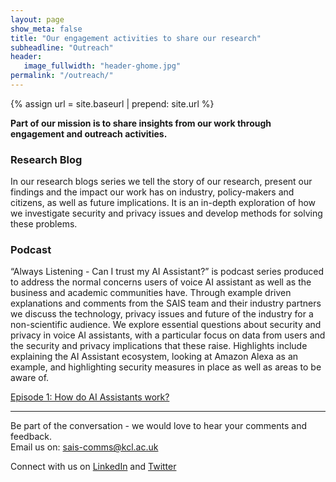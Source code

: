 ```yaml
---
layout: page
show_meta: false
title: "Our engagement activities to share our research"
subheadline: "Outreach"
header:
   image_fullwidth: "header-ghome.jpg"
permalink: "/outreach/"
---
```


{% assign url = site.baseurl | prepend: site.url %}

__Part of our mission is to share insights from our work through engagement and outreach activities.__

### Research Blog 
In our research blogs series we tell the story of our research, present our findings and the impact our work has on industry, policy-makers and citizens, as well as future implications. It is an in-depth exploration of how we investigate security and privacy issues and develop methods for solving these problems. 

### Podcast 
“Always Listening - Can I trust my AI Assistant?” is podcast series produced to address the normal concerns users of voice AI assistant as well as the business and academic communities have. Through example driven explanations and comments from the SAIS team and their industry partners we discuss the technology, privacy issues and future of the industry for a non-scientific audience. We explore essential questions about security and privacy in voice AI assistants, with a particular focus on data from users and the security and privacy implications that these raise. Highlights include explaining the AI Assistant ecosystem, looking at Amazon Alexa as an example, and highlighting security measures in place as well as areas to be aware of. 

[Episode 1: How do AI Assistants work?](/outreach/podcast1)

<hr />

Be part of the conversation - we would love to hear your comments and feedback.   
Email us on: sais-comms@kcl.ac.uk

Connect with us on [LinkedIn](https://www.linkedin.com/company/sais-project/) and [Twitter](https://twitter.com/SecureAI_SAIS)

